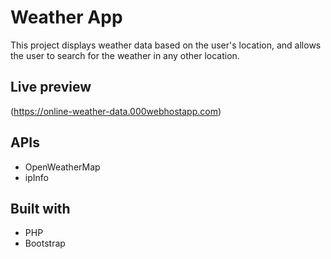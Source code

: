 # Weather App
This project displays weather data based on the user's location, and allows the user to search for the weather in any other location.

## Live preview
(https://online-weather-data.000webhostapp.com)

## APIs
- OpenWeatherMap 
- ipInfo 

## Built with
- PHP
- Bootstrap
